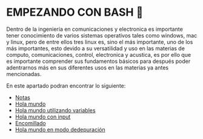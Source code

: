 # EMPEZANDO CON BASH :runner:
Dentro de la ingeniería en comunicaciones y electronica es importante tener conocimiento de varios sistemas operativos tales como windows, mac y
linux, pero de entre ellos tres linux es, sino el más importante, uno de los más importantes, esto devido a su versatilidad y uso en las materias
de computo, comunicaciones, control, electronica y acustica, es por ello que es importante comprender sus fundamentos básicos para después poder
adentrarnos más en sus diferentes usos en las materias ya antes mencionadas.

En este apartado podran encontrar lo siguiente:
<ul>
    <li><a href = "../01 - EmpezandoConBash/Codigos/00 - Notas.md">Notas</a></li>
    <li><a href = "../01 - EmpezandoConBash/Codigos/01-HolaMundo.sh">Hola mundo</a></li>
    <li><a href = "../01 - EmpezandoConBash/Codigos/02-HolaMundoVar.sh">Hola mundo utilizando variables</a></li>
    <li><a href = "../01 - EmpezandoConBash/Codigos/03-HolaMundoUsrInput.sh">Hola mundo con input</a></li>
    <li><a href = "../01 - EmpezandoConBash/Codigos/}">Encomillado</a></li>
    <li><a href = "../01 - EmpezandoConBash/Codigos/05-HolaMundoDebugMode.sh">Hola mundo en modo dedepuración</a></li>
</ul>